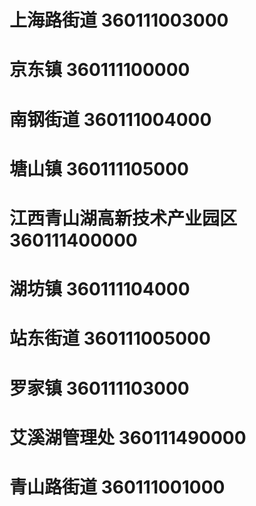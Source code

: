 # 上海路街道 360111003000
# 京东镇 360111100000
# 南钢街道 360111004000
# 塘山镇 360111105000
# 江西青山湖高新技术产业园区 360111400000
# 湖坊镇 360111104000
# 站东街道 360111005000
# 罗家镇 360111103000
# 艾溪湖管理处 360111490000
# 青山路街道 360111001000
